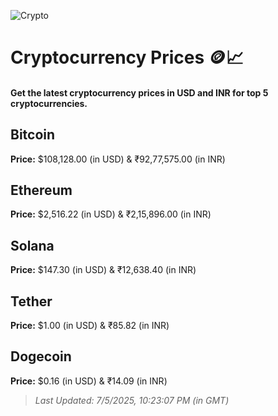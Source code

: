 
![Crypto](https://www.techguide.com.au/wp-content/uploads/2020/11/crypto3.jpeg)

# Cryptocurrency Prices 🪙📈

#### Get the latest cryptocurrency prices in USD and INR for top 5 cryptocurrencies.

## Bitcoin

**Price:** $108,128.00 (in USD) & ₹92,77,575.00 (in INR)

## Ethereum

**Price:** $2,516.22 (in USD) & ₹2,15,896.00 (in INR)

## Solana

**Price:** $147.30 (in USD) & ₹12,638.40 (in INR)

## Tether

**Price:** $1.00 (in USD) & ₹85.82 (in INR)

## Dogecoin

**Price:** $0.16 (in USD) & ₹14.09 (in INR)

> _Last Updated: 7/5/2025, 10:23:07 PM (in GMT)_
